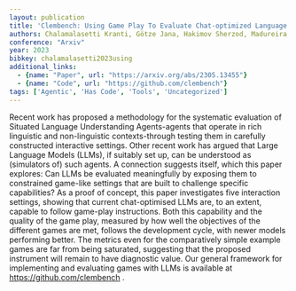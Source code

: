 ```yaml
---
layout: publication
title: 'Clembench: Using Game Play To Evaluate Chat-optimized Language Models As Conversational Agents'
authors: Chalamalasetti Kranti, Götze Jana, Hakimov Sherzod, Madureira Brielen, Sadler Philipp, Schlangen David
conference: "Arxiv"
year: 2023
bibkey: chalamalasetti2023using
additional_links:
  - {name: "Paper", url: "https://arxiv.org/abs/2305.13455"}
  - {name: "Code", url: "https://github.com/clembench"}
tags: ['Agentic', 'Has Code', 'Tools', 'Uncategorized']
---
```

Recent work has proposed a methodology for the systematic evaluation of Situated Language Understanding Agents-agents that operate in rich linguistic and non-linguistic contexts-through testing them in carefully constructed interactive settings. Other recent work has argued that Large Language Models (LLMs), if suitably set up, can be understood as (simulators of) such agents. A connection suggests itself, which this paper explores: Can LLMs be evaluated meaningfully by exposing them to constrained game-like settings that are built to challenge specific capabilities? As a proof of concept, this paper investigates five interaction settings, showing that current chat-optimised LLMs are, to an extent, capable to follow game-play instructions. Both this capability and the quality of the game play, measured by how well the objectives of the different games are met, follows the development cycle, with newer models performing better. The metrics even for the comparatively simple example games are far from being saturated, suggesting that the proposed instrument will remain to have diagnostic value. Our general framework for implementing and evaluating games with LLMs is available at https://github.com/clembench .
